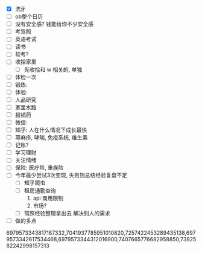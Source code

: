

- [x] 洗牙
- [ ] ob整个日历
- [ ] 没有安全感? 钱能给你不少安全感
- [ ] 考驾照
- [ ] 英语考试
- [ ] 读书
- [ ] 软考?
- [ ] 收拾家里
	- [ ] 先收拾和 w 相关的, 单独
- [ ] 体检一次
- [ ] 锻炼:
- [ ] 体验:
- [ ] 人品研究
- [ ] 家里水路
- [ ] 报销药
- [ ] 微信: 
- [ ] 知乎: 人在什么情况下成长最快
- [ ] 荨麻疹, 哮喘, 免疫系统, 维生素
- [ ] 记账? 
- [ ] 学习理财
- [ ] 关注情绪
- [ ] 保险: 医疗险, 重疾险
- [ ] 今年最少尝试3次变现, 失败则总结经验复盘不足
	- [ ] 知乎爬虫
	- [ ] 租房通勤查询
		1. api 商用限制
		2. 市场? 
	- [ ] 驾照经验整理拿出去 解决别人的需求
- [ ] 做的多点

6979573343817187332,7041937785951010820,7257422453289435138,6979573342617534468,6979573344312016900,7407665776682958850,7382582242998157313